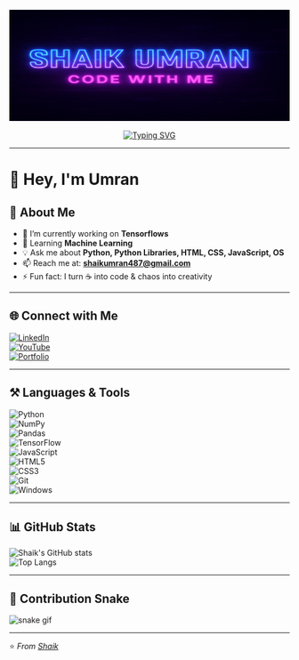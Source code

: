 <p align="center">
  <img src="./Banner.png" width="600" height="200" alt="My Awesome Banner Resized" />
</p>

<p align="center">
  <a href="https://git.io/typing-svg">
    <img src="https://readme-typing-svg.herokuapp.com?color=00FF00&center=true&vCenter=true&width=500&lines=Code+%7C+Create+%7C+Conquer;Tech+Explorer+%7C+AI+Engineer;Always+Learning+Something+New!" alt="Typing SVG" />
  </a>
</p>

---

# 👋 Hey, I'm Umran  

## 🌱 About Me  
- 🔭 I’m currently working on **Tensorflows**  
- 🌱 Learning **Machine Learning**  
- 💡 Ask me about **Python, Python Libraries, HTML, CSS, JavaScript, OS**  
- 📫 Reach me at: **shaikumran487@gmail.com**  
- ⚡ Fun fact: I turn ☕ into code & chaos into creativity  

---

## 🌐 Connect with Me  
[![LinkedIn](https://img.shields.io/badge/LinkedIn-blue?logo=linkedin&logoColor=white)](https://linkedin.com/in/shaik-umran-2729bb359)   
[![YouTube](https://img.shields.io/badge/YouTube-red?logo=youtube&logoColor=white)](https://youtube.com/@shaikumran3581)  
[![Portfolio](https://img.shields.io/badge/Portfolio-000000?logo=About.me&logoColor=white)](https://bento.me/umran7)  

---

## ⚒️ Languages & Tools  
![Python](https://img.shields.io/badge/Python-3776AB?logo=python&logoColor=white)  
![NumPy](https://img.shields.io/badge/NumPy-013243?logo=numpy&logoColor=white)  
![Pandas](https://img.shields.io/badge/Pandas-150458?logo=pandas&logoColor=white)  
![TensorFlow](https://img.shields.io/badge/TensorFlow-FF6F00?logo=tensorflow&logoColor=white)  
![JavaScript](https://img.shields.io/badge/JavaScript-323330?logo=javascript&logoColor=F7DF1E)  
![HTML5](https://img.shields.io/badge/HTML5-E34F26?logo=html5&logoColor=white)  
![CSS3](https://img.shields.io/badge/CSS3-1572B6?logo=css3&logoColor=white)  
![Git](https://img.shields.io/badge/Git-F05032?logo=git&logoColor=white)  
![Windows](https://img.shields.io/badge/Windows-0078D6?logo=windows&logoColor=white)  

---

## 📊 GitHub Stats  
![Shaik's GitHub stats](https://github-readme-stats.vercel.app/api?username=umran666&show_icons=true&theme=radical)  
![Top Langs](https://github-readme-stats.vercel.app/api/top-langs/?username=umran666&layout=compact&theme=radical)  

---

## 🐍 Contribution Snake  
![snake gif](https://github.com/umran666/Umran666/blob/output/github-contribution-grid-snake.svg)

---

⭐️ *From [Shaik](https://github.com/umran666)*  
